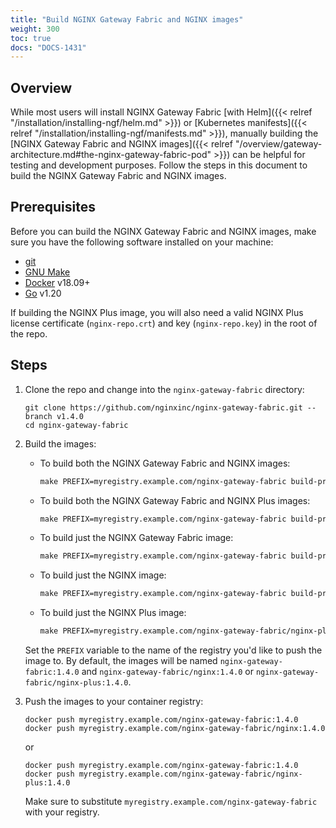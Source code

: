 ```yaml
---
title: "Build NGINX Gateway Fabric and NGINX images"
weight: 300
toc: true
docs: "DOCS-1431"
---
```


## Overview

While most users will install NGINX Gateway Fabric [with Helm]({{< relref "/installation/installing-ngf/helm.md" >}}) or [Kubernetes manifests]({{< relref "/installation/installing-ngf/manifests.md" >}}), manually building the [NGINX Gateway Fabric and NGINX images]({{< relref "/overview/gateway-architecture.md#the-nginx-gateway-fabric-pod" >}}) can be helpful for testing and development purposes. Follow the steps in this document to build the NGINX Gateway Fabric and NGINX images.

## Prerequisites

Before you can build the NGINX Gateway Fabric and NGINX images, make sure you have the following software
installed on your machine:

- [git](https://git-scm.com/)
- [GNU Make](https://www.gnu.org/software/software.html)
- [Docker](https://www.docker.com/) v18.09+
- [Go](https://go.dev/doc/install) v1.20

If building the NGINX Plus image, you will also need a valid NGINX Plus license certificate (`nginx-repo.crt`) and key (`nginx-repo.key`) in the root of the repo.

## Steps

1. Clone the repo and change into the `nginx-gateway-fabric` directory:

   ```shell
   git clone https://github.com/nginxinc/nginx-gateway-fabric.git --branch v1.4.0
   cd nginx-gateway-fabric
   ```

1. Build the images:
   - To build both the NGINX Gateway Fabric and NGINX images:

      ```makefile
      make PREFIX=myregistry.example.com/nginx-gateway-fabric build-prod-images
      ```

   - To build both the NGINX Gateway Fabric and NGINX Plus images:

      ```makefile
      make PREFIX=myregistry.example.com/nginx-gateway-fabric build-prod-images-with-plus
      ```

   - To build just the NGINX Gateway Fabric image:

     ```makefile
     make PREFIX=myregistry.example.com/nginx-gateway-fabric build-prod-ngf-image
     ```

   - To build just the NGINX image:

     ```makefile
     make PREFIX=myregistry.example.com/nginx-gateway-fabric build-prod-nginx-image
     ```

   - To build just the NGINX Plus image:

     ```makefile
     make PREFIX=myregistry.example.com/nginx-gateway-fabric/nginx-plus build-prod-nginx-plus-image
     ```

   Set the `PREFIX` variable to the name of the registry you'd like to push the image to. By default, the images will be
   named `nginx-gateway-fabric:1.4.0` and `nginx-gateway-fabric/nginx:1.4.0` or `nginx-gateway-fabric/nginx-plus:1.4.0`.

1. Push the images to your container registry:

   ```shell
   docker push myregistry.example.com/nginx-gateway-fabric:1.4.0
   docker push myregistry.example.com/nginx-gateway-fabric/nginx:1.4.0
   ```

   or

   ```shell
   docker push myregistry.example.com/nginx-gateway-fabric:1.4.0
   docker push myregistry.example.com/nginx-gateway-fabric/nginx-plus:1.4.0
   ```

   Make sure to substitute `myregistry.example.com/nginx-gateway-fabric` with your registry.
